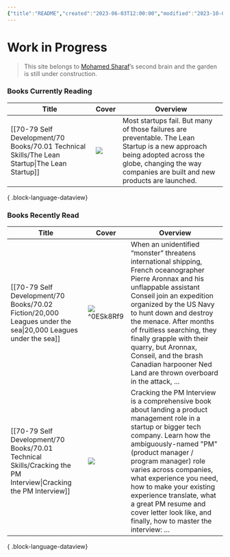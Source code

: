 ```yaml
---
{"title":"README","created":"2023-06-03T12:00:00","modified":"2023-10-03T13:40:02","dg-publish":true,"dg-home":true,"cssclasses":["cards"],"permalink":"/readme/","contentClasses":"cards","tags":["gardenEntry"],"dgPassFrontmatter":true,"updated":"2023-10-03T13:40:02"}
---
```


# Work in Progress


> This site belongs to [Mohamed Sharaf](https://www.linkedin.com/in/mahmad-sharaf/)’s second brain and the garden is still under construction.



### Books Currently Reading

| Title                                                                                            | Cover                                                                                                           | Overview                                                                                                                                                                                               |
| ------------------------------------------------------------------------------------------------ | --------------------------------------------------------------------------------------------------------------- | ------------------------------------------------------------------------------------------------------------------------------------------------------------------------------------------------------ |
| [[70-79 Self Development/70 Books/70.01 Technical Skills/The Lean Startup\|The Lean Startup]] | ![](https://images-na.ssl-images-amazon.com/images/S/compressed.photo.goodreads.com/books/1416445924i/4898.jpg) | Most startups fail. But many of those failures are preventable. The Lean Startup is a new approach being adopted across the globe, changing the way companies are built and new products are launched. |

{ .block-language-dataview}


### Books Recently Read

| Title                                                                                                              | Cover                                                                                                                      | Overview                                                                                                                                                                                                                                                                                                                                                                                                         |
| ------------------------------------------------------------------------------------------------------------------ | -------------------------------------------------------------------------------------------------------------------------- | ---------------------------------------------------------------------------------------------------------------------------------------------------------------------------------------------------------------------------------------------------------------------------------------------------------------------------------------------------------------------------------------------------------------- |
| [[70-79 Self Development/70 Books/70.02 Fiction/20,000 Leagues under the sea\|20,000 Leagues under the sea]]    | ![](https://images-na.ssl-images-amazon.com/images/S/compressed.photo.goodreads.com/books/1494979127i/33507.jpg) ^0ESk8Rf9 | When an unidentified “monster” threatens international shipping, French oceanographer Pierre Aronnax and his unflappable assistant Conseil join an expedition organized by the US Navy to hunt down and destroy the menace. After months of fruitless searching, they finally grapple with their quarry, but Aronnax, Conseil, and the brash Canadian harpooner Ned Land are thrown overboard in the attack, ... |
| [[70-79 Self Development/70 Books/70.01 Technical Skills/Cracking the PM Interview\|Cracking the PM Interview]] | ![](https://m.media-amazon.com/images/I/41QgO7VU5fL._SY445_SX342_.jpg)                                                     | Cracking the PM Interview is a comprehensive book about landing a product management role in a startup or bigger tech company. Learn how the ambiguously-named "PM" (product manager / program manager) role varies across companies, what experience you need, how to make your existing experience translate, what a great PM resume and cover letter look like, and finally, how to master the interview: ... |

{ .block-language-dataview}
